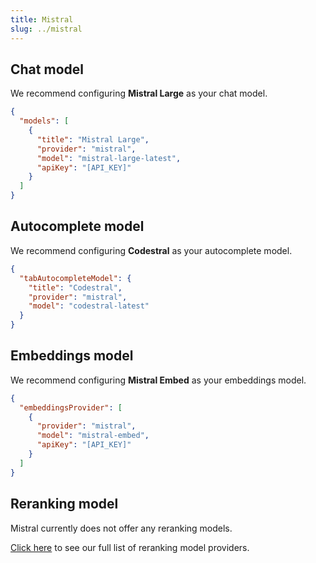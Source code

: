 ```yaml
---
title: Mistral
slug: ../mistral
---
```


## Chat model

We recommend configuring **Mistral Large** as your chat model.

```json title="config.json"
{
  "models": [
    {
      "title": "Mistral Large",
      "provider": "mistral",
      "model": "mistral-large-latest",
      "apiKey": "[API_KEY]"
    }
  ]
}
```

## Autocomplete model

We recommend configuring **Codestral** as your autocomplete model.

```json title="config.json"
{
  "tabAutocompleteModel": {
    "title": "Codestral",
    "provider": "mistral",
    "model": "codestral-latest"
  }
}
```

## Embeddings model

We recommend configuring **Mistral Embed** as your embeddings model.

```json title="config.json"
{
  "embeddingsProvider": [
    {
      "provider": "mistral",
      "model": "mistral-embed",
      "apiKey": "[API_KEY]"
    }
  ]
}
```

## Reranking model

Mistral currently does not offer any reranking models.

[Click here](../../model-types/reranking.md) to see our full list of reranking model providers.
